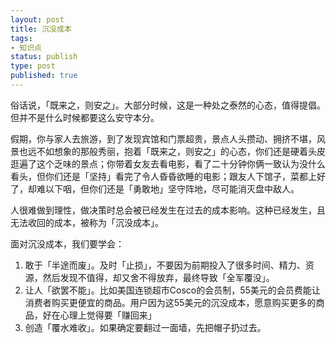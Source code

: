 ```yaml
---
layout: post
title: 沉没成本
tags: 
- 知识点
status: publish
type: post
published: true
---
```


俗话说，「既来之，则安之」。大部分时候，这是一种处之泰然的心态，值得提倡。但并不是什么时候都要这么安守本分。

假期，你与家人去旅游，到了发现宾馆和门票超贵，景点人头攒动、拥挤不堪，风景也远不如想象的那般秀丽，抱着「既来之，则安之」的心态，你们还是硬着头皮逛遍了这个乏味的景点；你带着女友去看电影，看了二十分钟你俩一致认为没什么看头，但你们还是「坚持」看完了令人昏昏欲睡的电影；跟友人下馆子，菜都上好了，却难以下咽，但你们还是「勇敢地」坚守阵地，尽可能消灭盘中敌人。

人很难做到理性，做决策时总会被已经发生在过去的成本影响。这种已经发生，且无法收回的成本，被称为「沉没成本」。

面对沉没成本，我们要学会：
1. 敢于「半途而废」。及时「止损」，不要因为前期投入了很多时间、精力、资源，然后发现不值得，却又舍不得放弃，最终导致「全军覆没」。
2. 让人「欲罢不能」。比如美国连锁超市Cosco的会员制，55美元的会员费能让消费者购买更便宜的商品。用户因为这55美元的沉没成本，愿意购买更多的商品，好在心理上觉得要「赚回来」
3. 创造「覆水难收」。如果确定要翻过一面墙，先把帽子扔过去。


